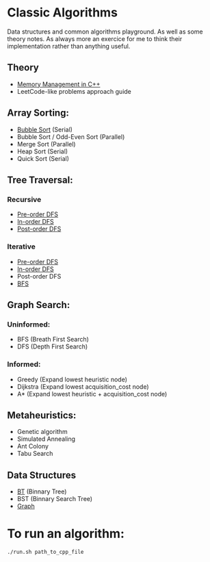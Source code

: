 # Classic Algorithms
Data structures and common algorithms playground. As well as some theory notes.
As always more an exercice for me to think their implementation rather than anything useful.

## Theory

- [Memory Management in C++](theory/memory_management.md)
- LeetCode-like problems approach guide

## Array Sorting:

- [Bubble Sort](sorting/bubble_sort.cpp) (Serial)
- Bubble Sort / Odd-Even Sort (Parallel)
- Merge Sort (Parallel)
- Heap Sort (Serial)
- Quick Sort (Serial)

## Tree Traversal:

### Recursive
- [Pre-order DFS](tree_traversal/recursive_tree_traversal.cpp)
- [In-order DFS](tree_traversal/recursive_tree_traversal.cpp)
- [Post-order DFS](tree_traversal/recursive_tree_traversal.cpp)

### Iterative
- [Pre-order DFS](tree_traversal/iterative_tree_traversal.cpp)
- [In-order DFS](tree_traversal/iterative_tree_traversal.cpp)
- Post-order DFS
- [BFS](tree_traversal/iterative_tree_traversal.cpp)

## Graph Search:

### Uninformed:

- BFS (Breath First Search)
- DFS (Depth First Search)

### Informed:

- Greedy (Expand lowest heuristic node)
- Dijkstra (Expand lowest acquisition_cost node)
- A* (Expand lowest heuristic + acquisition_cost node)

## Metaheuristics:

- Genetic algorithm
- Simulated Annealing
- Ant Colony
- Tabu Search

## Data Structures

- [BT](include/binnary_tree.hpp) (Binnary Tree)
- BST (Binnary Search Tree)
- [Graph](include/graph.hpp)


# To run an algorithm:

`./run.sh path_to_cpp_file`